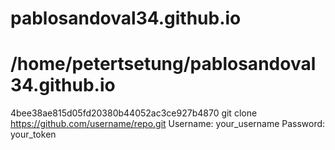 # pablosandoval34.github.io
# /home/petertsetung/pablosandoval34.github.io
4bee38ae815d05fd20380b44052ac3ce927b4870
git clone https://github.com/username/repo.git
Username: your_username
Password: your_token

